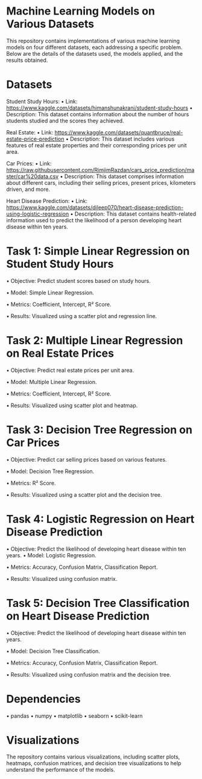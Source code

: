 # Machine Learning Models on Various Datasets
This repository contains implementations of various machine learning models on four different datasets, each addressing a specific problem. Below are the details of the datasets used, the models applied, and the results obtained.

# Datasets
Student Study Hours:
•	Link: https://www.kaggle.com/datasets/himanshunakrani/student-study-hours
•	Description: This dataset contains information about the number of hours students studied and the scores they achieved.

Real Estate:
•	Link: https://www.kaggle.com/datasets/quantbruce/real-estate-price-prediction
•	Description: This dataset includes various features of real estate properties and their corresponding prices per unit area.

Car Prices:
•	Link: https://raw.githubusercontent.com/RimjimRazdan/cars_price_prediction/master/car%20data.csv
•	Description: This dataset comprises information about different cars, including their selling prices, present prices, kilometers driven, and more.

Heart Disease Prediction:
•	Link: https://www.kaggle.com/datasets/dileep070/heart-disease-prediction-using-logistic-regression
• Description: This dataset contains health-related information used to predict the likelihood of a person developing heart disease within ten years.

# Task 1: Simple Linear Regression on Student Study Hours
•	Objective: Predict student scores based on study hours.

•	Model: Simple Linear Regression.

•	Metrics: Coefficient, Intercept, R² Score.

•	Results: Visualized using a scatter plot and regression line.
# Task 2: Multiple Linear Regression on Real Estate Prices
•	Objective: Predict real estate prices per unit area.

•	Model: Multiple Linear Regression.

•	Metrics: Coefficient, Intercept, R² Score.

•	Results: Visualized using scatter plot and heatmap.
# Task 3: Decision Tree Regression on Car Prices
•	Objective: Predict car selling prices based on various features.

•	Model: Decision Tree Regression.

•	Metrics: R² Score.

•	Results: Visualized using a scatter plot and the decision tree.
# Task 4: Logistic Regression on Heart Disease Prediction
•	Objective: Predict the likelihood of developing heart disease within ten years.
•	Model: Logistic Regression.

•	Metrics: Accuracy, Confusion Matrix, Classification Report.

•	Results: Visualized using confusion matrix.

# Task 5: Decision Tree Classification on Heart Disease Prediction
•	Objective: Predict the likelihood of developing heart disease within ten years.

•	Model: Decision Tree Classification.

•	Metrics: Accuracy, Confusion Matrix, Classification Report.

•	Results: Visualized using confusion matrix and the decision tree.

# Dependencies
•	pandas
•	numpy
•	matplotlib
•	seaborn
•	scikit-learn

# Visualizations
The repository contains various visualizations, including scatter plots, heatmaps, confusion matrices, and decision tree visualizations to help understand the performance of the models.

